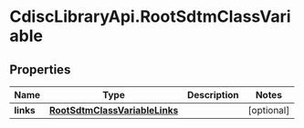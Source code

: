 # CdiscLibraryApi.RootSdtmClassVariable

## Properties

Name | Type | Description | Notes
------------ | ------------- | ------------- | -------------
**links** | [**RootSdtmClassVariableLinks**](RootSdtmClassVariableLinks.md) |  | [optional] 



